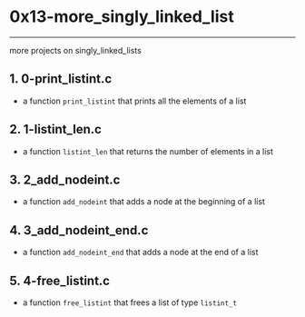 # 0x13-more_singly_linked_list

--- 

more projects on singly_linked_lists

## 1. 0-print_listint.c
- a function `print_listint` that prints all the elements of a list

## 2. 1-listint_len.c
-  a function `listint_len` that returns the number of elements in a list

## 3. 2_add_nodeint.c
- a function `add_nodeint` that adds a node at the beginning of a list

## 4. 3_add_nodeint_end.c
- a function `add_nodeint_end` that adds a node at the end of a list

## 5. 4-free_listint.c
- a function  `free_listint` that frees a list of type `listint_t`
